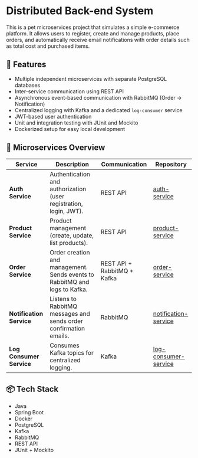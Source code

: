 # Distributed Back-end System

This is a pet microservices project that simulates a simple e-commerce platform.
It allows users to register, create and manage products, place orders, and automatically receive email notifications with order details such as total cost and purchased items.


## 🚀 Features

- Multiple independent microservices with separate PostgreSQL databases  
- Inter-service communication using REST API  
- Asynchronous event-based communication with RabbitMQ (Order → Notification)  
- Centralized logging with Kafka and a dedicated `log-consumer` service  
- JWT-based user authentication  
- Unit and integration testing with JUnit and Mockito  
- Dockerized setup for easy local development


## 🧩 Microservices Overview

| Service | Description | Communication | Repository |
|----------|--------------|----------------|-------------|
| **Auth Service** | Authentication and authorization (user registration, login, JWT). | REST API | [auth-service](https://github.com/denystrypolskyi/auth-service) |
| **Product Service** | Product management (create, update, list products). | REST API | [product-service](https://github.com/denystrypolskyi/product-service) |
| **Order Service** | Order creation and management. Sends events to RabbitMQ and logs to Kafka. | REST API + RabbitMQ + Kafka | [order-service](https://github.com/denystrypolskyi/order-service) |
| **Notification Service** | Listens to RabbitMQ messages and sends order confirmation emails. | RabbitMQ | [notification-service](https://github.com/denystrypolskyi/notification-service) |
| **Log Consumer Service** | Consumes Kafka topics for centralized logging. | Kafka | [log-consumer-service](https://github.com/denystrypolskyi/log-consumer-service) |


## 📦 Tech Stack

- Java
- Spring Boot
- Docker
- PostgreSQL
- Kafka
- RabbitMQ
- REST API
- JUnit + Mockito
